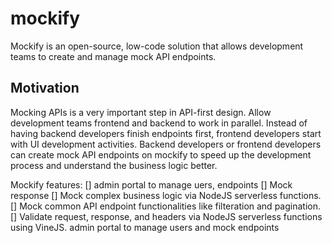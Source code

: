 # mockify
Mockify is an open-source, low-code solution that allows development teams to create and manage mock API endpoints.

## Motivation 
Mocking APIs is a very important step in API-first design. Allow development teams frontend and backend to work in parallel. Instead of having backend developers finish endpoints first, frontend developers start with UI development activities. Backend developers or frontend developers can create mock API endpoints on mockify to speed up the development process and understand the business logic better.

Mockify features:
[] admin portal to manage uers, endpoints
[] Mock response
[] Mock complex business logic via NodeJS serverless functions.
[] Mock common API endpoint functionalities like filteration and pagination.
[] Validate request, response, and headers via NodeJS serverless functions using VineJS.
admin portal to manage users and mock endpoints
